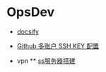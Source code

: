 <!-- _sidebar.md -->
# OpsDev <!-- {docsify-ignore} -->

* [docsify](/OpsDev/docsify.md)
* [Github 多账户 SSH KEY 配置](/OpsDev/ssh_github.md)

* vpn
** [ss服务器搭建](/OpsDev/vpn/ss服务器搭建.md)
